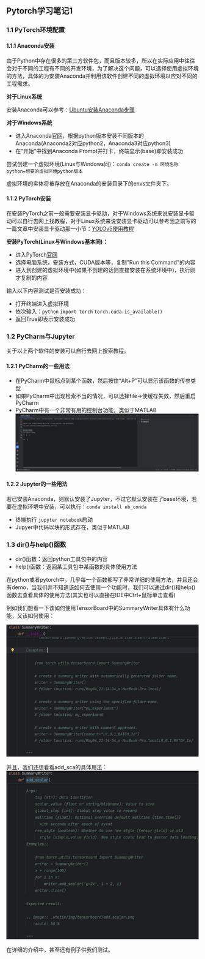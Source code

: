 ## Pytorch学习笔记1

### 1.1 PyTorch环境配置

#### 1.1.1 Anaconda安装

由于Python中存在很多的第三方软件包，而且版本较多，所以在实际应用中往往会对于不同的工程有不同的开发环境，为了解决这个问题，可以选择使用虚拟环境的方法，具体的为安装Anaconda并利用该软件创建不同的虚拟环境以应对不同的工程需求。

**对于Linux系统**

安装Anaconda可以参考：[Ubuntu安装Anaconda步骤](https://blog.csdn.net/KRISNAT/article/details/124041869)

**对于Windows系统**

* 进入Anaconda[官网](https://repo.anaconda.com)，根据python版本安装不同版本的Anaconda(Anaconda2对应python2，Anaconda3对应python3)
* 在“开始”中找到Anaconda Prompt并打卡，终端显示(base)即安装成功

尝试创建一个虚拟环境(Linux与Windows同)：`conda create -n 环境名称 python=想要的虚拟环境python版本`

虚拟环境的实体将被存放在Anaconda的安装目录下的envs文件夹下。

#### 1.1.2 PyTorch安装

在安装PyTorch之前一般需要安装显卡驱动，对于Windows系统来说安装显卡驱动可以自行去网上找教程，对于Linux系统来说安装显卡驱动可以参考我之前写的一篇文章中安装显卡驱动那一小节：[YOLOv5使用教程](https://xiaozan-hust.github.io/2024/08/17/%E6%8A%80%E6%9C%AF%E7%AC%94%E8%AE%B0-YOLOv5%E4%BD%BF%E7%94%A8%E6%95%99%E7%A8%8B/)

**安装PyTorch(Linux与Windows基本同)：**

* 进入PyTorch[官网](https://pytorch.org/get-started/locally/)
* 选择电脑系统，安装方式，CUDA版本等，复制"Run this Command"的内容
* 进入到创建的虚拟环境中(如果不创建的话则直接安装在系统环境中)，执行刚才复制的内容

输入以下内容测试是否安装成功：

* 打开终端进入虚拟环境
* 依次输入：`python`  `import torch`   `torch.cuda.is_available()`
* 返回True即表示安装成功

### 1.2 PyCharm与Jupyter

关于以上两个软件的安装可以自行去网上搜索教程。

#### 1.2.1 PyCharm的一些用法

* 在PyCharm中鼠标点到某个函数，然后按住“Alt+P”可以显示该函数的传参类型
* 如果PyCharm中出现检索不当的情况，可以选择file->使缓存失效，然后重启PyCharm
* PyCharm中有一个非常有用的控制台功能，类似于MATLAB ![python控制台](imgs/01.png)

#### 1.2.2 Jupyter的一些用法

若已安装Anaconda，则默认安装了Jupyter，不过它默认安装在了base环境，若要在虚拟环境中安装，可以执行：`conda install nb_conda`

* 终端执行 `jupyter notebook`启动
* Jupyer中代码以块的形式存在，类似于MATLAB

### 1.3 dir()与help()函数

* dir()函数：返回python工具包中的内容
* help()函数：返回某工具包中某函数的具体使用方法

在python或者pytorch中，几乎每一个函数都写了非常详细的使用方法，并且还会有demo，当我们并不知道该如何去使用一个功能时，我们可以通过dir()和help()函数去查看具体的使用方法(其实也可以直接在IDE中Ctrl+鼠标单击查看)

例如我们想看一下该如何使用TensorBoard中的SummaryWriter具体有什么功能，又该如何使用：

![SummaryWriter](imgs/02.png)

并且，我们还想看看add_sca的具体用法：
![add_scalar](imgs/03.png)

在详细的介绍中，甚至还有例子供我们测试。
